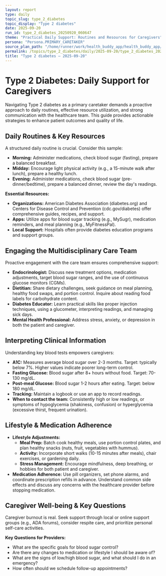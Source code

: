```yaml
---
layout: report
type: daily
topic_slug: type_2_diabetes
topic_display: "Type 2 diabetes"
date: 2025-09-20
run_id: type_2_diabetes_20250920_060647
theme: "Practical Daily Support: Routines and Resources for Caregivers"
persona: "Persona.PRIMARY_CARETAKER"
source_plan_path: "/home/runner/work/health_buddy_app/health_buddy_app/.results/type_2_diabetes/weekly_plan/2025-09-15/plan.json"
permalink: /topics/type_2_diabetes/daily/2025-09-20/type_2_diabetes_20250920_060647/
title: "Type 2 diabetes — 2025-09-20"
---
```


# Type 2 Diabetes: Daily Support for Caregivers

Navigating Type 2 diabetes as a primary caretaker demands a proactive approach to daily routines, effective resource utilization, and strong communication with the healthcare team. This guide provides actionable strategies to enhance patient outcomes and quality of life.

## Daily Routines & Key Resources

A structured daily routine is crucial. Consider this sample:
*   **Morning:** Administer medications, check blood sugar (fasting), prepare a balanced breakfast.
*   **Midday:** Encourage light physical activity (e.g., a 15-minute walk after lunch), prepare a healthy lunch.
*   **Evening:** Administer medications, check blood sugar (pre-dinner/bedtime), prepare a balanced dinner, review the day's readings.

**Essential Resources:**
*   **Organizations:** American Diabetes Association (diabetes.org) and Centers for Disease Control and Prevention (cdc.gov/diabetes) offer comprehensive guides, recipes, and support.
*   **Apps:** Utilize apps for blood sugar tracking (e.g., MySugr), medication reminders, and meal planning (e.g., MyFitnessPal).
*   **Local Support:** Hospitals often provide diabetes education programs and support groups.

## Engaging the Multidisciplinary Care Team

Proactive engagement with the care team ensures comprehensive support:
*   **Endocrinologist:** Discuss new treatment options, medication adjustments, target blood sugar ranges, and the use of continuous glucose monitors (CGMs).
*   **Dietitian:** Share dietary challenges, seek guidance on meal planning, healthy food swaps, and portion control. Inquire about reading food labels for carbohydrate content.
*   **Diabetes Educator:** Learn practical skills like proper injection techniques, using a glucometer, interpreting readings, and managing sick days.
*   **Mental Health Professional:** Address stress, anxiety, or depression in both the patient and caregiver.

## Interpreting Clinical Information

Understanding key blood tests empowers caregivers:
*   **A1C:** Measures average blood sugar over 2-3 months. Target: typically below 7%. Higher values indicate poorer long-term control.
*   **Fasting Glucose:** Blood sugar after 8+ hours without food. Target: 70-130 mg/dL.
*   **Post-meal Glucose:** Blood sugar 1-2 hours after eating. Target: below 180 mg/dL.
*   **Tracking:** Maintain a logbook or use an app to record readings.
*   **When to contact the team:** Consistently high or low readings, or symptoms of hypoglycemia (shakiness, confusion) or hyperglycemia (excessive thirst, frequent urination).

## Lifestyle & Medication Adherence

*   **Lifestyle Adjustments:**
    *   **Meal Prep:** Batch cook healthy meals, use portion control plates, and plan healthy snacks (nuts, fruit, vegetables with hummus).
    *   **Activity:** Incorporate short walks (10-15 minutes after meals), chair exercises, or gardening daily.
    *   **Stress Management:** Encourage mindfulness, deep breathing, or hobbies for both patient and caregiver.
*   **Medication Adherence:** Use pill organizers, set phone alarms, and coordinate prescription refills in advance. Understand common side effects and discuss any concerns with the healthcare provider before stopping medication.

## Caregiver Well-being & Key Questions

Caregiver burnout is real. Seek support through local or online support groups (e.g., ADA forums), consider respite care, and prioritize personal self-care activities.

**Key Questions for Providers:**
*   What are the specific goals for blood sugar control?
*   Are there any changes to medication or lifestyle I should be aware of?
*   What are the signs of low/high blood sugar, and what should I do in an emergency?
*   How often should we schedule follow-up appointments?
